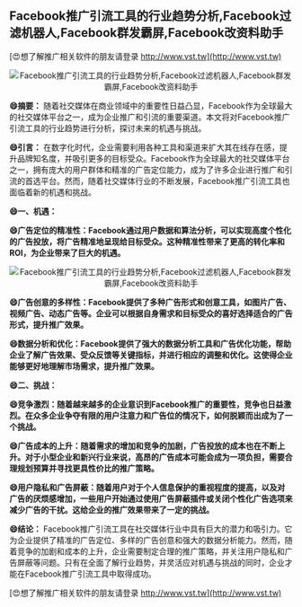 ## **Facebook推广引流工具的行业趋势分析,Facebook过滤机器人,Facebook群发霸屏,Facebook改资料助手**

[😍想了解推广相关软件的朋友请登录 http://www.vst.tw](http://www.vst.tw)

 <center><img src="https://vst.tw/MP4/tuiguang/png/1.png" alt="Facebook推广引流工具的行业趋势分析,Facebook过滤机器人,Facebook群发霸屏,Facebook改资料助手"></center>

**😄摘要：**
随着社交媒体在商业领域中的重要性日益凸显，Facebook作为全球最大的社交媒体平台之一，成为企业推广和引流的重要渠道。本文将对Facebook推广引流工具的行业趋势进行分析，探讨未来的机遇与挑战。

**😄引言：**
在数字化时代，企业需要利用各种工具和渠道来扩大其在线存在感，提升品牌知名度，并吸引更多的目标受众。Facebook作为全球最大的社交媒体平台之一，拥有庞大的用户群体和精准的广告定位能力，成为了许多企业进行推广和引流的首选平台。然而，随着社交媒体行业的不断发展，Facebook推广引流工具也面临着新的机遇和挑战。

**😄一、机遇：**

**😄广告定位的精准性：Facebook通过用户数据和算法分析，可以实现高度个性化的广告投放，将广告精准地呈现给目标受众。这种精准性带来了更高的转化率和ROI，为企业带来了巨大的机遇。**

 <center><img src="https://vst.tw/MP4/tuiguang/png/7.png" alt="Facebook推广引流工具的行业趋势分析,Facebook过滤机器人,Facebook群发霸屏,Facebook改资料助手"></center>

**😄广告创意的多样性：Facebook提供了多种广告形式和创意工具，如图片广告、视频广告、动态广告等。企业可以根据自身需求和目标受众的喜好选择适合的广告形式，提升推广效果。**

**😄数据分析和优化：Facebook提供了强大的数据分析工具和广告优化功能，帮助企业了解广告效果、受众反馈等关键指标，并进行相应的调整和优化。这使得企业能够更好地理解市场需求，提升推广效果。**

**😄二、挑战：**

**😄竞争激烈：随着越来越多的企业意识到Facebook推广的重要性，竞争也日益激烈。在众多企业争夺有限的用户注意力和广告位的情况下，如何脱颖而出成为了一个挑战。**

**😄广告成本的上升：随着需求的增加和竞争的加剧，广告投放的成本也在不断上升。对于小型企业和新兴行业来说，高昂的广告成本可能会成为一项负担，需要合理规划预算并寻找更具性价比的推广策略。**

**😄用户隐私和广告屏蔽：随着用户对于个人信息保护的重视程度的提高，以及对广告的厌烦感增加，一些用户开始通过使用广告屏蔽插件或关闭个性化广告选项来减少广告的干扰。这给企业的推广效果带来了一定的挑战。**

**😄结论：**
Facebook推广引流工具在社交媒体行业中具有巨大的潜力和吸引力。它为企业提供了精准的广告定位、多样的广告创意和强大的数据分析能力。然而，随着竞争的加剧和成本的上升，企业需要制定合理的推广策略，并关注用户隐私和广告屏蔽等问题。只有在全面了解行业趋势，并灵活应对机遇与挑战的同时，企业才能在Facebook推广引流工具中取得成功。

[😍想了解推广相关软件的朋友请登录 http://www.vst.tw](http://www.vst.tw)



